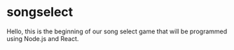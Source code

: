 # songselect

Hello, this is the beginning of our song select game that will be programmed using Node.js and React.
